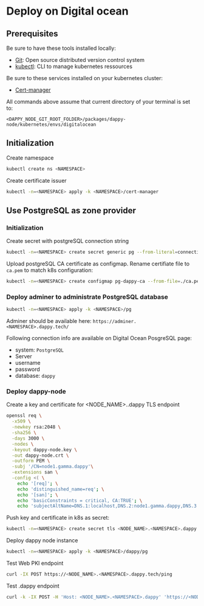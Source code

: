# Deploy on Digital ocean

## Prerequisites

Be sure to have these tools installed locally:
- [Git](https://git-scm.com/):  Open source distributed version control system
- [kubectl](https://kubernetes.io/docs/tasks/tools/#kubectl): CLI to manage kubernetes ressources

Be sure to these services installed on your kubernetes cluster:
- [Cert-manager](https://cert-manager.io/docs/installation/)

All commands above assume that current directory of your terminal is set to:

`<DAPPY_NODE_GIT_ROOT_FOLDER>/packages/dappy-node/kubernetes/envs/digitalocean`

## Initialization

Create namespace

```sh
kubectl create ns <NAMESPACE>
```

Create certificate issuer
```sh
kubectl -n=<NAMESPACE> apply -k <NAMESPACE>/cert-manager
```

## Use PostgreSQL as zone provider

### Initialization

Create secret with postgreSQL connection string
```sh
kubectl -n=<NAMESPACE> create secret generic pg --from-literal=connection-string='<POSTGRESQL_CONNECTION_STRING>'
```

Upload postgreSQL CA certificate as configmap. Rename certifiate file to `ca.pem` to match k8s configuration:
```sh
kubectl -n=<NAMESPACE> create configmap pg-dappy-ca --from-file=./ca.pem
```

### Deploy adminer to administrate PostgreSQL database

```sh
kubectl -n=<NAMESPACE> apply -k <NAMESPACE>/pg
```

Adminer should be available here: `https://adminer.<NAMESPACE>.dappy.tech/`

Following connection info are available on Digital Ocean PosgreSQL page:
- system: `PostgreSQL`
- Server
- username
- password
- database: `dappy`

### Deploy dappy-node

Create a key and certificate for <NODE_NAME>.<NAMESPACE>.dappy TLS endpoint
```sh
openssl req \
  -x509 \
  -newkey rsa:2048 \
  -sha256 \
  -days 3000 \
  -nodes \
  -keyout dappy-node.key \
  -out dappy-node.crt \
  -outform PEM \
  -subj '/CN=node1.gamma.dappy'\
  -extensions san \
  -config <( \
    echo '[req]'; \
    echo 'distinguished_name=req'; \
    echo '[san]'; \
    echo 'basicConstraints = critical, CA:TRUE'; \
    echo 'subjectAltName=DNS.1:localhost,DNS.2:node1.gamma.dappy,DNS.3:node1.gamma.dappy.tech')
```

Push key and certificate in k8s as secret:
```sh
kubectl -n=<NAMESPACE> create secret tls <NODE_NAME>.<NAMESPACE>.dappy --key="dappy-node.key" --cert="dappy-node.crt"
```

Deploy dappy node instance
```sh
kubectl -n=<NAMESPACE> apply -k <NAMESPACE>/dappy/pg
```
Test Web PKI endpoint
```sh
curl -IX POST https://<NODE_NAME>.<NAMESPACE>.dappy.tech/ping
```

Test .dappy endpoint
```sh
curl -k -IX POST -H 'Host: <NODE_NAME>.<NAMESPACE>.dappy' 'https://<NODE_PUBLIC_IP>/ping'
```
